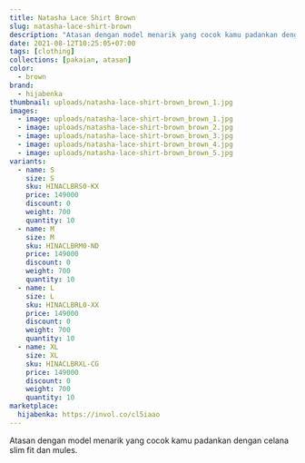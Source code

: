 ```yaml
---
title: Natasha Lace Shirt Brown
slug: natasha-lace-shirt-brown
description: "Atasan dengan model menarik yang cocok kamu padankan dengan celana slim fit dan mules."
date: 2021-08-12T10:25:05+07:00
tags: [clothing]
collections: [pakaian, atasan]
color:
  - brown
brand:
  - hijabenka
thumbnail: uploads/natasha-lace-shirt-brown_brown_1.jpg
images:
  - image: uploads/natasha-lace-shirt-brown_brown_1.jpg
  - image: uploads/natasha-lace-shirt-brown_brown_2.jpg
  - image: uploads/natasha-lace-shirt-brown_brown_3.jpg
  - image: uploads/natasha-lace-shirt-brown_brown_4.jpg
  - image: uploads/natasha-lace-shirt-brown_brown_5.jpg
variants:
  - name: S
    size: S
    sku: HINACLBRS0-KX
    price: 149000
    discount: 0
    weight: 700
    quantity: 10
  - name: M
    size: M
    sku: HINACLBRM0-ND
    price: 149000
    discount: 0
    weight: 700
    quantity: 10
  - name: L
    size: L
    sku: HINACLBRL0-XX
    price: 149000
    discount: 0
    weight: 700
    quantity: 10
  - name: XL
    size: XL
    sku: HINACLBRXL-CG
    price: 149000
    discount: 0
    weight: 700
    quantity: 10
marketplace:
  hijabenka: https://invol.co/cl5iaao
---
```


Atasan dengan model menarik yang cocok kamu padankan dengan celana slim fit dan mules.
